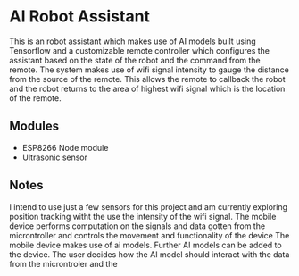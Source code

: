 # AI Robot Assistant

This is an robot assistant which makes use of AI models built using Tensorflow and a customizable remote controller which configures the assistant based on the state of the robot and the command from the remote. The system makes use of wifi signal intensity to gauge the distance from the source of the remote. This allows the remote to callback the robot and the robot returns to the area of highest wifi signal which is the location of the remote.

## Modules

- ESP8266 Node module
- Ultrasonic sensor

## Notes

I intend to use just a few sensors for this project and am currently exploring position tracking witht the use the intensity of the wifi signal.
The mobile device performs computation on the signals and data gotten from the microntroller and controls the movement and functionality of the device
The mobile device makes use of ai models. Further AI models can be added to the device. The user decides how the AI model should interact with the data from the microntroler and the
